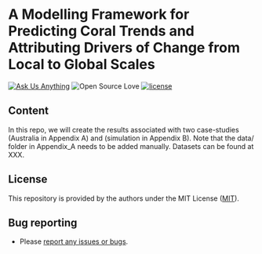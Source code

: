 A Modelling Framework for Predicting Coral Trends and Attributing Drivers of Change from Local to Global Scales
=========================================================================================

<!-- badges: start -->

[![Ask Us Anything][0a]][0b]
![Open Source Love][0c]
[![license](https://img.shields.io/badge/license-MIT%20+%20file%20LICENSE-lightgrey.svg)](https://choosealicense.com/)

[0a]: https://img.shields.io/badge/Ask%20us-anything-1abc9c.svg
[0b]: https://github.com/open-aims/bcs_mixing_model/issues/new
[0c]: https://badges.frapsoft.com/os/v2/open-source.svg?v=103

## Content 

In this repo, we will create the results associated with two case-studies (Australia in Appendix A) and (simulation in Appendix B). 
Note that the data/ folder in Appendix_A needs to be added manually. Datasets can be found at XXX. 

## License

This repository is provided by the authors under the MIT License ([MIT](http://opensource.org/licenses/MIT)).

## Bug reporting
* Please [report any issues or bugs](https://github.com/open-aims/namma_methods_comparison/issues).
